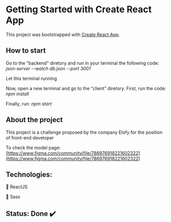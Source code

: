 # Getting Started with Create React App

This project was bootstrapped with [Create React App](https://github.com/facebook/create-react-app).

## How to start

Go to the "backend" diretory and run in your terminal the following code: _json-server --watch db.json --port 3001_

Let this terminal running

Now, open a new terminal and go to the "client" diretory. First, run the code: _npm install_

Finally, run: _npm start_

## About the project

This project is a challenge proposed by the company Elofy for the position of front-end developer

To check the model page: [https://www.figma.com/community/file/786976918221602322](https://www.figma.com/community/file/786976918221602322)

## Technologies:

:small_blue_diamond: ReactJS

:small_orange_diamond: Sass

## Status: Done :heavy_check_mark:
